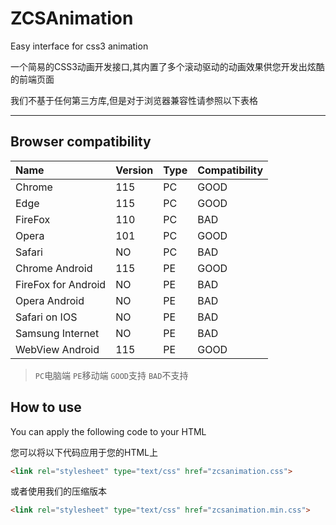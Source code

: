 # ZCSAnimation

Easy interface for css3 animation

一个简易的CSS3动画开发接口,其内置了多个滚动驱动的动画效果供您开发出炫酷的前端页面

我们不基于任何第三方库,但是对于浏览器兼容性请参照以下表格

<hr>

## Browser compatibility

|Name|Version|Type|Compatibility|
|:---|:---|:---|:---|
|Chrome|115|PC|GOOD|
|Edge|115|PC|GOOD|
|FireFox|110|PC|BAD|
|Opera|101|PC|GOOD|
|Safari|NO|PC|BAD|
|Chrome Android|115|PE|GOOD|
|FireFox for Android|NO|PE|BAD|
|Opera Android|NO|PE|BAD|
|Safari on IOS|NO|PE|BAD|
|Samsung Internet|NO|PE|BAD|
|WebView Android|115|PE|GOOD|

> `PC`电脑端 `PE`移动端 `GOOD`支持 `BAD`不支持

## How to use

You can apply the following code to your HTML

您可以将以下代码应用于您的HTML上

```html
<link rel="stylesheet" type="text/css" href="zcsanimation.css">
```

或者使用我们的压缩版本
```html
<link rel="stylesheet" type="text/css" href="zcsanimation.min.css">
```